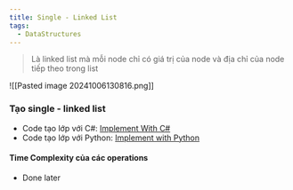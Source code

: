```yaml
---
title: Single - Linked List
tags:
  - DataStructures
---
```

> Là linked list mà mỗi node chỉ có giá trị của node và địa chỉ của node tiếp theo trong list

![[Pasted image 20241006130816.png]]

### Tạo single - linked list

- Code tạo lớp với C#: [Implement With C#](https://github.com/HoangDucHiep/Coursera---Data-Structures-and-Algorithms-Specialization/blob/main/Data_Structures/data_structure_implementations/linked_list/c_sharp/LinkedList/SingleLinkedList.cs)
- Code tạo lớp với Python: [Implement with Python](https://github.com/HoangDucHiep/Coursera---Data-Structures-and-Algorithms-Specialization/blob/main/Data_Structures/data_structure_implementations/linked_list/python/sllist.py)
#### Time Complexity của các operations
- Done later
